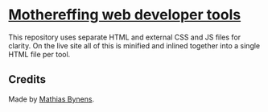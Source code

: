 # [Mothereffing web developer tools](http://mothereff.in/)

This repository uses separate HTML and external CSS and JS files for clarity. On the live site all of this is minified and inlined together into a single HTML file per tool.

## Credits

Made by [Mathias Bynens](http://mathiasbynens.be/).